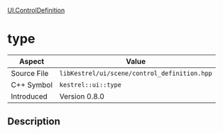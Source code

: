 [UI.ControlDefinition](index)
# type
| Aspect | Value |
| --- | --- |
| Source File | `libKestrel/ui/scene/control_definition.hpp` |
| C++ Symbol | `kestrel::ui::type` |
| Introduced | Version 0.8.0 |
## Description

